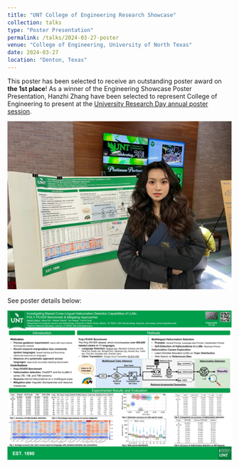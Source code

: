 ```yaml
---
title: "UNT College of Engineering Research Showcase"
collection: talks
type: "Poster Presentation"
permalink: /talks/2024-03-27-poster
venue: "College of Engineering, University of North Texas"
date: 2024-03-27
location: "Denton, Texas"
---
```


This poster has been selected to receive an outstanding poster award on **the 1st place**! As a winner of the Engineering Showcase Poster Presentation, Hanzhi Zhang have been selected to represent College of Engineering to present at the [University Research Day annual poster session](https://research.unt.edu/events/research-day-2024/poster-session-2024). 

![poster presentation](https://github.com/HanzhiZhang-Ulrica/HanzhiZhang-Ulrica.github.io/blob/master/images/poster_cse.png)

See poster details below:

![poster image](https://github.com/HanzhiZhang-Ulrica/HanzhiZhang-Ulrica.github.io/blob/master/images/POLY-FEVER-poster.png)

